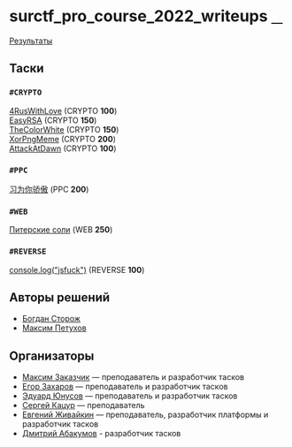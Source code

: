 # surctf_pro_course_2022_writeups [⠀](https://youtu.be/dQw4w9WgXcQ)

[Результаты](http://surctf.ru:8888)  
  
## Таски  
### `#CRYPTO`  
[4RusWithLove](tasks/crypto/4ruswithlove/) (CRYPTO **100**)  
[EasyRSA](tasks/crypto/easyrsa/) (CRYPTO **150**)  
[TheColorWhite](tasks/crypto/thecolorwhite/) (CRYPTO **150**)  
[XorPngMeme](tasks/crypto/xorpngmeme/) (CRYPTO **200**)  
[AttackAtDawn](tasks/crypto/attackatdawn/) (CRYPTO **100**)  
### `#PPC`  
[习为你骄傲](tasks/ppc/xi_is_proud_of_you/) (PPC **200**)  
### `#WEB`  
[Питерские соли](tasks/web/spbsalts) (WEB **250**)  
### `#REVERSE`  
[console.log("jsfuck")](tasks/reverse/console_log_jsfuck) (REVERSE **100**)  
  

## Авторы решений
* [Богдан Сторож](https://github.com/Klr1to)
* [Максим Петухов](https://github.com/maksp86)  


## Организаторы
* [Максим Заказчик](https://github.com/s4lat) — преподаватель и разработчик тасков
* [Егор Захаров](https://github.com/pigadoor) — преподаватель и разработчик тасков
* [Эдуард Юнусов](https://github.com/Killllero0) — преподаватель и разработчик тасков
* [Сергей Кацур](https://github.com/richkats) — преподаватель  
* [Евгений Живайкин](https://github.com/EZhivaikin) — преподаватель, разработчик платформы и разработчик тасков 
* [Дмитрий Абакумов](https://github.com/0MazaHacka0) - разработчик тасков

